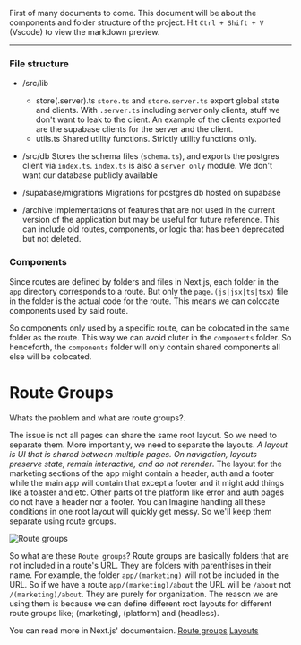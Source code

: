 First of many documents to come. This document will be about the components and folder structure of the project. Hit `Ctrl + Shift + V` (Vscode) to view the markdown preview.

---

### File structure
+ /src/lib
	+ store(.server).ts
		`store.ts` and `store.server.ts` export global state and clients. With `.server.ts` including server only clients, stuff we don't want to leak to the client. An example of the clients exported are the supabase clients for the server and the client.
	+ utils.ts
		Shared utility functions. Strictly utility functions only.
+ /src/db
	Stores the schema files (`schema.ts`), and exports the postgres client via `index.ts`. `index.ts` is also a `server only` module. We don't want our database publicly available

+ /supabase/migrations
	Migrations for postgres db hosted on supabase

+ /archive
	Implementations of features that are not used in the current version of the application but may be useful for future reference. This can include old routes, components, or logic that has been deprecated but not deleted.

### Components
Since routes are defined by folders and files in Next.js, each folder in the `app` directory corresponds to a route. But only the `page.(js|jsx|ts|tsx)` file in the folder is the actual code for the route. This means we can colocate components used by said route.

So components only used by a specific route, can be colocated in the same folder as the route. This way we can avoid cluter in the `components` folder. So henceforth, the `components` folder will only contain shared components all else will be colocated.

# Route Groups
Whats the problem and what are route groups?.

The issue is not all pages can share the same root layout. So we need to separate them. More importantly, we need to separate the layouts. *A layout is UI that is shared between multiple pages. On navigation, layouts preserve state, remain interactive, and do not rerender*.  The layout for the marketing sections of the app might contain a header, auth and a footer while the main app will contain that except a footer and it might add things like a toaster and etc. Other parts of the platform like error and auth pages do not have a header nor a footer. You can Imagine handling all these conditions in one root layout will quickly get messy. So we'll keep them separate using route groups.


![Route groups](https://res.cloudinary.com/dpsyccfsa/image/upload/v1736305363/Sea%20Assets/vuxtpjajebtgt28ky4sk.avif)

So what are these `Route groups`? Route groups are basically folders that are not included in a route's URL. They are folders with parenthises in their name. For example, the folder `app/(marketing)` will not be included in the URL. So if we have a route `app/(marketing)/about` the URL will be `/about` not `/(marketing)/about`. They are purely for organization. The reason we are using them is because we can define different root layouts for different route groups like; (marketing), (platform) and (headless). 

You can read more in Next.js' documentaion. [Route groups](https://nextjs.org/docs/app/building-your-application/routing/route-groups) [Layouts](https://nextjs.org/docs/app/getting-started/layouts-and-pages)